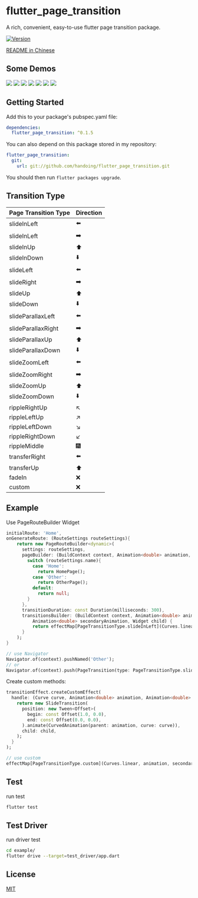 # flutter_page_transition

A rich, convenient, easy-to-use flutter page transition package.

[![Version](https://img.shields.io/badge/version-0.1.5-blue.svg)](https://github.com/handoing/flutter_page_transition)

[README in Chinese](README-zh.md)

## Some Demos

![](./screenshots/fadeIn.gif)
![](./screenshots/slideInLeft.gif)
![](./screenshots/slideLeft.gif)
![](./screenshots/slideParallaxLeft.gif)
![](./screenshots/slideZoomLeft.gif)
![](./screenshots/transferRight.gif)
![](./screenshots/rippleRightUp.gif)

## Getting Started

Add this to your package's pubspec.yaml file:
```yaml
dependencies:
  flutter_page_transition: ^0.1.5
```
You can also depend on this package stored in my repository:
```yaml
flutter_page_transition:
  git:
    url: git://github.com/handoing/flutter_page_transition.git
```
You should then run `flutter packages upgrade`.

## Transition Type

| Page Transition Type  | Direction |
| :- | :-|
| slideInLeft | ⬅️  |
| slideInLeft | ➡️  |
| slideInUp | ⬆️  |
| slideInDown | ⬇️  |
| slideLeft | ⬅️  |
| slideRight | ➡️  |
| slideUp | ⬆️  |
| slideDown | ⬇️  |
| slideParallaxLeft | ⬅️  |
| slideParallaxRight | ➡️  |
| slideParallaxUp | ⬆️  |
| slideParallaxDown | ⬇️  |
| slideZoomLeft | ⬅️  |
| slideZoomRight | ➡️  |
| slideZoomUp | ⬆️  |
| slideZoomDown | ⬇️  |
| rippleRightUp | ↖️ |
| rippleLeftUp | ↗️  |
| rippleLeftDown | ↘️  |
| rippleRightDown | ↙️  |
| rippleMiddle | 🎆  |
| transferRight | ⬅️  |
| transferUp | ⬆️  |
| fadeIn | ❌  |
| custom | ❌  |

## Example

Use PageRouteBuilder Widget
```dart
initialRoute: 'Home',
onGenerateRoute: (RouteSettings routeSettings){
    return new PageRouteBuilder<dynamic>(
      settings: routeSettings,
      pageBuilder: (BuildContext context, Animation<double> animation, Animation<double> secondaryAnimation) {
        switch (routeSettings.name){
          case 'Home':
            return HomePage();
          case 'Other':
            return OtherPage();
          default:
            return null;
        }
      },
      transitionDuration: const Duration(milliseconds: 300),
      transitionsBuilder: (BuildContext context, Animation<double> animation,
          Animation<double> secondaryAnimation, Widget child) {
          return effectMap[PageTransitionType.slideInLeft](Curves.linear, animation, secondaryAnimation, child);
      }
    );
}

// use Navigator
Navigator.of(context).pushNamed('Other');
// or
Navigator.of(context).push(PageTransition(type: PageTransitionType.slideInLeft, child: FirstPage()));


```

Create custom methods:
```dart
transitionEffect.createCustomEffect(
  handle: (Curve curve, Animation<double> animation, Animation<double> secondaryAnimation, Widget child) {
    return new SlideTransition(
      position: new Tween<Offset>(
        begin: const Offset(1.0, 0.0),
        end: const Offset(0.0, 0.0),
      ).animate(CurvedAnimation(parent: animation, curve: curve)),
      child: child,
    );
  }
);

// use custom
effectMap[PageTransitionType.custom](Curves.linear, animation, secondaryAnimation, child);
```

## Test

run test
```bash
flutter test
```

## Test Driver

run driver test
```bash
cd example/
flutter drive --target=test_driver/app.dart
```

## License

[MIT](LICENSE)
